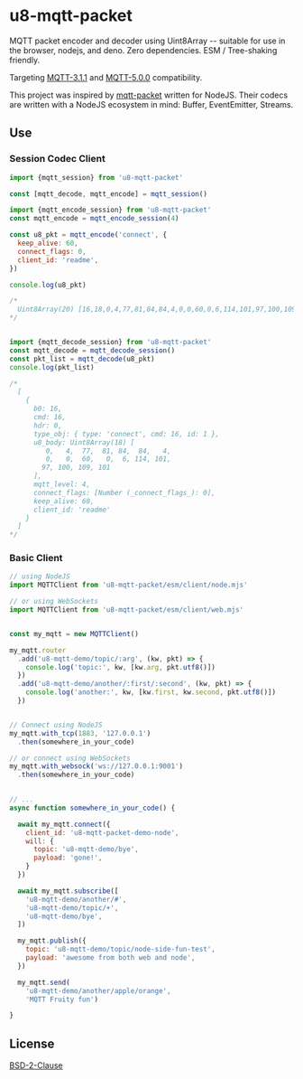 # u8-mqtt-packet

MQTT packet encoder and decoder using Uint8Array -- suitable for use in the
browser, nodejs, and deno. Zero dependencies. ESM / Tree-shaking friendly.

Targeting [MQTT-3.1.1][spec-3.1.1] and [MQTT-5.0.0][spec-5.0.0] compatibility.

This project was inspired by [mqtt-packet](https://github.com/mqttjs/mqtt-packet)
written for NodeJS. Their codecs are written with a NodeJS ecosystem in mind:
Buffer, EventEmitter, Streams.


 [spec-5.0.0]: https://docs.oasis-open.org/mqtt/mqtt/v5.0/os/mqtt-v5.0-os.html
 [spec-3.1.1]: http://docs.oasis-open.org/mqtt/mqtt/v3.1.1/os/mqtt-v3.1.1-os.html


## Use

### Session Codec Client

```javascript
import {mqtt_session} from 'u8-mqtt-packet'

const [mqtt_decode, mqtt_encode] = mqtt_session()
```

```javascript
import {mqtt_encode_session} from 'u8-mqtt-packet'
const mqtt_encode = mqtt_encode_session(4)

const u8_pkt = mqtt_encode('connect', {
  keep_alive: 60,
  connect_flags: 0,
  client_id: 'readme',
})

console.log(u8_pkt)

/*
  Uint8Array(20) [16,18,0,4,77,81,84,84,4,0,0,60,0,6,114,101,97,100,109,101]
*/


import {mqtt_decode_session} from 'u8-mqtt-packet'
const mqtt_decode = mqtt_decode_session()
const pkt_list = mqtt_decode(u8_pkt)
console.log(pkt_list)

/*
  [
    {
      b0: 16,
      cmd: 16,
      hdr: 0,
      type_obj: { type: 'connect', cmd: 16, id: 1 },
      u8_body: Uint8Array(18) [
         0,   4,  77,  81, 84,  84,   4,
         0,   0,  60,   0,  6, 114, 101,
        97, 100, 109, 101
      ],
      mqtt_level: 4,
      connect_flags: [Number (_connect_flags_): 0],
      keep_alive: 60,
      client_id: 'readme'
    }
  ]
*/
```

### Basic Client

```javascript
// using NodeJS
import MQTTClient from 'u8-mqtt-packet/esm/client/node.mjs'

// or using WebSockets
import MQTTClient from 'u8-mqtt-packet/esm/client/web.mjs'


const my_mqtt = new MQTTClient()

my_mqtt.router
  .add('u8-mqtt-demo/topic/:arg', (kw, pkt) => {
    console.log('topic:', kw, [kw.arg, pkt.utf8()])
  })
  .add('u8-mqtt-demo/another/:first/:second', (kw, pkt) => {
    console.log('another:', kw, [kw.first, kw.second, pkt.utf8()])
  })


// Connect using NodeJS
my_mqtt.with_tcp(1883, '127.0.0.1')
  .then(somewhere_in_your_code)

// or connect using WebSockets
my_mqtt.with_websock('ws://127.0.0.1:9001')
  .then(somewhere_in_your_code)
  

// ...
async function somewhere_in_your_code() {

  await my_mqtt.connect({
    client_id: 'u8-mqtt-packet-demo-node',
    will: {
      topic: 'u8-mqtt-demo/bye',
      payload: 'gone!',
    }
  })

  await my_mqtt.subscribe([
    'u8-mqtt-demo/another/#',
    'u8-mqtt-demo/topic/+',
    'u8-mqtt-demo/bye',
  ])

  my_mqtt.publish({
    topic: 'u8-mqtt-demo/topic/node-side-fun-test',
    payload: 'awesome from both web and node',
  })

  my_mqtt.send(
    'u8-mqtt-demo/another/apple/orange',
    'MQTT Fruity fun')

}
```

## License

[BSD-2-Clause](LICENSE)

